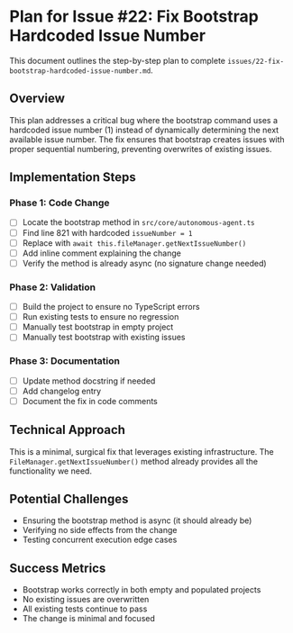 # Plan for Issue #22: Fix Bootstrap Hardcoded Issue Number

This document outlines the step-by-step plan to complete `issues/22-fix-bootstrap-hardcoded-issue-number.md`.

## Overview

This plan addresses a critical bug where the bootstrap command uses a hardcoded issue number (1) instead of dynamically determining the next available issue number. The fix ensures that bootstrap creates issues with proper sequential numbering, preventing overwrites of existing issues.

## Implementation Steps

### Phase 1: Code Change
- [ ] Locate the bootstrap method in `src/core/autonomous-agent.ts`
- [ ] Find line 821 with hardcoded `issueNumber = 1`
- [ ] Replace with `await this.fileManager.getNextIssueNumber()`
- [ ] Add inline comment explaining the change
- [ ] Verify the method is already async (no signature change needed)

### Phase 2: Validation
- [ ] Build the project to ensure no TypeScript errors
- [ ] Run existing tests to ensure no regression
- [ ] Manually test bootstrap in empty project
- [ ] Manually test bootstrap with existing issues

### Phase 3: Documentation
- [ ] Update method docstring if needed
- [ ] Add changelog entry
- [ ] Document the fix in code comments

## Technical Approach
This is a minimal, surgical fix that leverages existing infrastructure. The `FileManager.getNextIssueNumber()` method already provides all the functionality we need.

## Potential Challenges
- Ensuring the bootstrap method is async (it should already be)
- Verifying no side effects from the change
- Testing concurrent execution edge cases

## Success Metrics
- Bootstrap works correctly in both empty and populated projects
- No existing issues are overwritten
- All existing tests continue to pass
- The change is minimal and focused